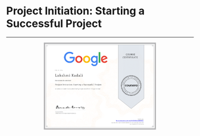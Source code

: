 # Project Initiation: Starting a Successful Project




---
<p align="center">
<img src="/Lakshmi Kadali Certificates/Coursera Google Project Management Professional certificate Course-2.png" width=60% height=60%>
